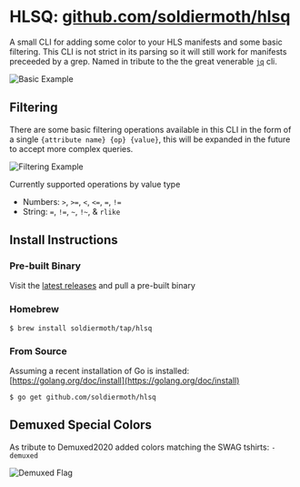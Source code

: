 # HLSQ: [github.com/soldiermoth/hlsq](https://github.com/soldiermoth/hlsq)

A small CLI for adding some color to your HLS manifests and some basic filtering.
This CLI is not strict in its parsing so it will still work for manifests preceeded
by a grep. Named in tribute to the the great venerable [`jq`](https://github.com/stedolan/jq) cli.

![Basic Example](images/basic.gif)

## Filtering

There are some basic filtering operations available in this CLI in the form of a single `{attribute name} {op} {value}`, this will be expanded in the future to accept more complex queries.

![Filtering Example](images/filter.gif)

Currently supported operations by value type
- Numbers: `>`, `>=`, `<`, `<=`, `=`, `!=`
- String: `=`, `!=`, `~`, `!~`, & `rlike`

## Install Instructions

### Pre-built Binary
Visit the [latest releases](https://github.com/soldiermoth/hlsq/releases) and pull a pre-built binary

### Homebrew

```
$ brew install soldiermoth/tap/hlsq
```

### From Source
Assuming a recent installation of Go is installed: [https://golang.org/doc/install](https://golang.org/doc/install)
```
$ go get github.com/soldiermoth/hlsq
```

## Demuxed Special Colors

As tribute to Demuxed2020 added colors matching the SWAG tshirts: `-demuxed`

![Demuxed Flag](images/demuxed2020.png)
